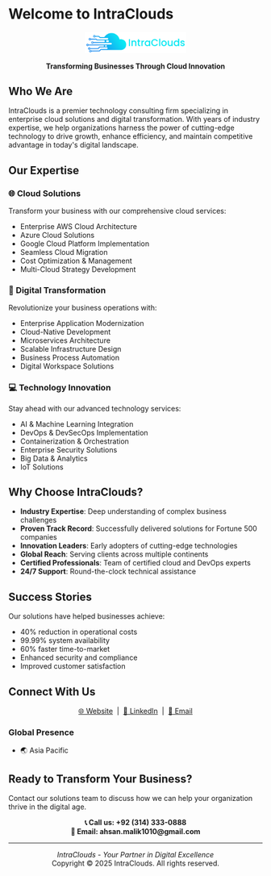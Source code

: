 # Welcome to IntraClouds

<p align="center">
  <img src="public/images/nlogo.png" alt="IntraClouds Logo" width="200"/>
</p>

<p align="center">
  <strong>Transforming Businesses Through Cloud Innovation</strong>
</p>

## Who We Are

IntraClouds is a premier technology consulting firm specializing in enterprise cloud solutions and digital transformation. With years of industry expertise, we help organizations harness the power of cutting-edge technology to drive growth, enhance efficiency, and maintain competitive advantage in today's digital landscape.

## Our Expertise

### 🌐 Cloud Solutions
Transform your business with our comprehensive cloud services:
- Enterprise AWS Cloud Architecture
- Azure Cloud Solutions
- Google Cloud Platform Implementation
- Seamless Cloud Migration
- Cost Optimization & Management
- Multi-Cloud Strategy Development

### 🚀 Digital Transformation
Revolutionize your business operations with:
- Enterprise Application Modernization
- Cloud-Native Development
- Microservices Architecture
- Scalable Infrastructure Design
- Business Process Automation
- Digital Workspace Solutions

### 💻 Technology Innovation
Stay ahead with our advanced technology services:
- AI & Machine Learning Integration
- DevOps & DevSecOps Implementation
- Containerization & Orchestration
- Enterprise Security Solutions
- Big Data & Analytics
- IoT Solutions

## Why Choose IntraClouds?

- **Industry Expertise**: Deep understanding of complex business challenges
- **Proven Track Record**: Successfully delivered solutions for Fortune 500 companies
- **Innovation Leaders**: Early adopters of cutting-edge technologies
- **Global Reach**: Serving clients across multiple continents
- **Certified Professionals**: Team of certified cloud and DevOps experts
- **24/7 Support**: Round-the-clock technical assistance

## Success Stories

Our solutions have helped businesses achieve:
- 40% reduction in operational costs
- 99.99% system availability
- 60% faster time-to-market
- Enhanced security and compliance
- Improved customer satisfaction

## Connect With Us

<p align="center">
  <a href="https://www.intraclouds.com">🌐 Website</a> &nbsp;|&nbsp;
  <a href="https://www.linkedin.com/company/intraclouds/">👥 LinkedIn</a> &nbsp;|&nbsp;
  <a href="ahsan.malik1010@gmail.com">📧 Email</a>
</p>

### Global Presence
- 🌏 Asia Pacific

## Ready to Transform Your Business?

Contact our solutions team to discuss how we can help your organization thrive in the digital age.

<p align="center">
  <strong>📞 Call us: +92 (314) 333-0888</strong><br>
  <strong>📧 Email: ahsan.malik1010@gmail.com</strong>
</p>

---

<p align="center">
  <em>IntraClouds - Your Partner in Digital Excellence</em><br>
  Copyright © 2025 IntraClouds. All rights reserved.
</p>
